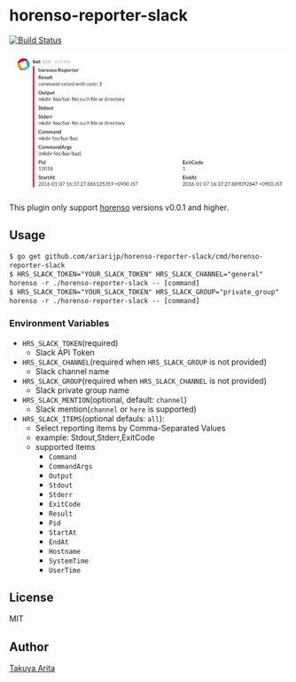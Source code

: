 horenso-reporter-slack
=====================

[![Build Status](https://travis-ci.org/ariarijp/horenso-reporter-slack.svg?branch=master)](https://travis-ci.org/ariarijp/horenso-reporter-slack)

![image](doc/image.png)

This plugin only support [horenso](https://github.com/Songmu/horenso) versions v0.0.1 and higher.

## Usage

```shell
$ go get github.com/ariarijp/horenso-reporter-slack/cmd/horenso-reporter-slack
$ HRS_SLACK_TOKEN="YOUR_SLACK_TOKEN" HRS_SLACK_CHANNEL="general" horenso -r ./horenso-reporter-slack -- [command]
$ HRS_SLACK_TOKEN="YOUR_SLACK_TOKEN" HRS_SLACK_GROUP="private_group" horenso -r ./horenso-reporter-slack -- [command]
```

### Environment Variables

* `HRS_SLACK_TOKEN`(required)
  * Slack API Token
* `HRS_SLACK_CHANNEL`(required when `HRS_SLACK_GROUP` is not provided)
  * Slack channel name
* `HRS_SLACK_GROUP`(required when `HRS_SLACK_CHANNEL` is not provided)
  * Slack private group name
* `HRS_SLACK_MENTION`(optional, default: `channel`)
  * Slack mention(`channel` or `here` is supported)
* `HRS_SLACK_ITEMS`(optional defauls: `all`):
  * Select reporting items by Comma-Separated Values
  * example: Stdout,Stderr,ExitCode
  * supported items
    * `Command`
    * `CommandArgs`
    * `Output`
    * `Stdout`
    * `Stderr`
    * `ExitCode`
    * `Result`
    * `Pid`
    * `StartAt`
    * `EndAt`
    * `Hostname`
    * `SystemTime`
    * `UserTime`

## License

MIT

## Author

[Takuya Arita](https://github.com/ariarijp)
